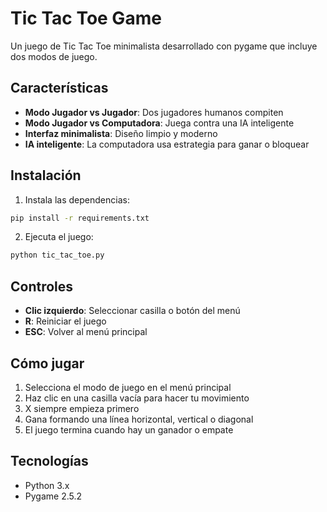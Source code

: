 # Tic Tac Toe Game

Un juego de Tic Tac Toe minimalista desarrollado con pygame que incluye dos modos de juego.

## Características

- **Modo Jugador vs Jugador**: Dos jugadores humanos compiten
- **Modo Jugador vs Computadora**: Juega contra una IA inteligente
- **Interfaz minimalista**: Diseño limpio y moderno
- **IA inteligente**: La computadora usa estrategia para ganar o bloquear

## Instalación

1. Instala las dependencias:
```bash
pip install -r requirements.txt
```

2. Ejecuta el juego:
```bash
python tic_tac_toe.py
```

## Controles

- **Clic izquierdo**: Seleccionar casilla o botón del menú
- **R**: Reiniciar el juego
- **ESC**: Volver al menú principal

## Cómo jugar

1. Selecciona el modo de juego en el menú principal
2. Haz clic en una casilla vacía para hacer tu movimiento
3. X siempre empieza primero
4. Gana formando una línea horizontal, vertical o diagonal
5. El juego termina cuando hay un ganador o empate

## Tecnologías

- Python 3.x
- Pygame 2.5.2
